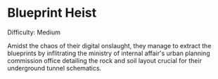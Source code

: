 # Blueprint Heist

Difficulty: Medium

Amidst the chaos of their digital onslaught, they manage to extract the blueprints by inflitrating the ministry of internal affair's urban planning commission office detailing the rock and soil layout crucial for their underground tunnel schematics.